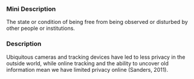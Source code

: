 ### Mini Description

The state or condition of being free from being observed or disturbed by other people or institutions.

### Description

Ubiquitous cameras and tracking devices have led to less privacy in the outside world, while online tracking and the ability to uncover old information mean we have limited privacy online (Sanders, 2011).
